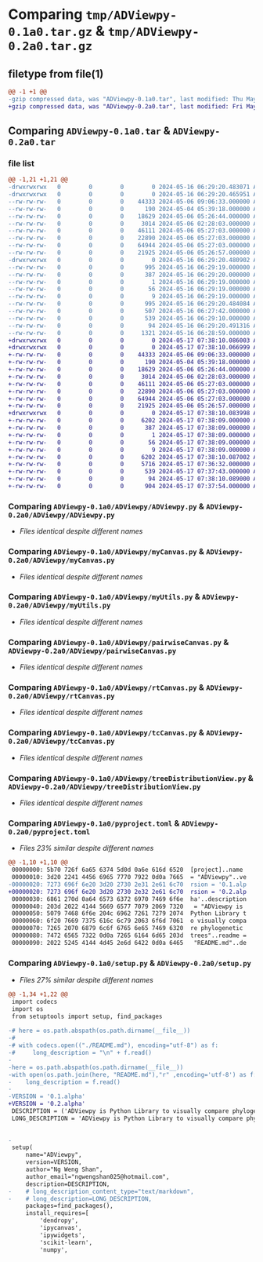 # Comparing `tmp/ADViewpy-0.1a0.tar.gz` & `tmp/ADViewpy-0.2a0.tar.gz`

## filetype from file(1)

```diff
@@ -1 +1 @@
-gzip compressed data, was "ADViewpy-0.1a0.tar", last modified: Thu May 16 06:29:20 2024, max compression
+gzip compressed data, was "ADViewpy-0.2a0.tar", last modified: Fri May 17 07:38:10 2024, max compression
```

## Comparing `ADViewpy-0.1a0.tar` & `ADViewpy-0.2a0.tar`

### file list

```diff
@@ -1,21 +1,21 @@
-drwxrwxrwx   0        0        0        0 2024-05-16 06:29:20.483071 ADViewpy-0.1a0/
-drwxrwxrwx   0        0        0        0 2024-05-16 06:29:20.465951 ADViewpy-0.1a0/ADViewpy/
--rw-rw-rw-   0        0        0    44333 2024-05-06 09:06:33.000000 ADViewpy-0.1a0/ADViewpy/ADViewpy.py
--rw-rw-rw-   0        0        0      190 2024-05-04 05:39:18.000000 ADViewpy-0.1a0/ADViewpy/__init__.py
--rw-rw-rw-   0        0        0    18629 2024-05-06 05:26:44.000000 ADViewpy-0.1a0/ADViewpy/myCanvas.py
--rw-rw-rw-   0        0        0     3014 2024-05-06 02:28:03.000000 ADViewpy-0.1a0/ADViewpy/myUtils.py
--rw-rw-rw-   0        0        0    46111 2024-05-06 05:27:03.000000 ADViewpy-0.1a0/ADViewpy/pairwiseCanvas.py
--rw-rw-rw-   0        0        0    22890 2024-05-06 05:27:03.000000 ADViewpy-0.1a0/ADViewpy/rtCanvas.py
--rw-rw-rw-   0        0        0    64944 2024-05-06 05:27:03.000000 ADViewpy-0.1a0/ADViewpy/tcCanvas.py
--rw-rw-rw-   0        0        0    21925 2024-05-06 05:26:57.000000 ADViewpy-0.1a0/ADViewpy/treeDistributionView.py
-drwxrwxrwx   0        0        0        0 2024-05-16 06:29:20.480902 ADViewpy-0.1a0/ADViewpy.egg-info/
--rw-rw-rw-   0        0        0      995 2024-05-16 06:29:19.000000 ADViewpy-0.1a0/ADViewpy.egg-info/PKG-INFO
--rw-rw-rw-   0        0        0      387 2024-05-16 06:29:20.000000 ADViewpy-0.1a0/ADViewpy.egg-info/SOURCES.txt
--rw-rw-rw-   0        0        0        1 2024-05-16 06:29:19.000000 ADViewpy-0.1a0/ADViewpy.egg-info/dependency_links.txt
--rw-rw-rw-   0        0        0       56 2024-05-16 06:29:19.000000 ADViewpy-0.1a0/ADViewpy.egg-info/requires.txt
--rw-rw-rw-   0        0        0        9 2024-05-16 06:29:19.000000 ADViewpy-0.1a0/ADViewpy.egg-info/top_level.txt
--rw-rw-rw-   0        0        0      995 2024-05-16 06:29:20.484084 ADViewpy-0.1a0/PKG-INFO
--rw-rw-rw-   0        0        0      507 2024-05-16 06:27:42.000000 ADViewpy-0.1a0/README.md
--rw-rw-rw-   0        0        0      539 2024-05-16 06:29:10.000000 ADViewpy-0.1a0/pyproject.toml
--rw-rw-rw-   0        0        0       94 2024-05-16 06:29:20.491316 ADViewpy-0.1a0/setup.cfg
--rw-rw-rw-   0        0        0     1321 2024-05-16 06:28:59.000000 ADViewpy-0.1a0/setup.py
+drwxrwxrwx   0        0        0        0 2024-05-17 07:38:10.086003 ADViewpy-0.2a0/
+drwxrwxrwx   0        0        0        0 2024-05-17 07:38:10.066999 ADViewpy-0.2a0/ADViewpy/
+-rw-rw-rw-   0        0        0    44333 2024-05-06 09:06:33.000000 ADViewpy-0.2a0/ADViewpy/ADViewpy.py
+-rw-rw-rw-   0        0        0      190 2024-05-04 05:39:18.000000 ADViewpy-0.2a0/ADViewpy/__init__.py
+-rw-rw-rw-   0        0        0    18629 2024-05-06 05:26:44.000000 ADViewpy-0.2a0/ADViewpy/myCanvas.py
+-rw-rw-rw-   0        0        0     3014 2024-05-06 02:28:03.000000 ADViewpy-0.2a0/ADViewpy/myUtils.py
+-rw-rw-rw-   0        0        0    46111 2024-05-06 05:27:03.000000 ADViewpy-0.2a0/ADViewpy/pairwiseCanvas.py
+-rw-rw-rw-   0        0        0    22890 2024-05-06 05:27:03.000000 ADViewpy-0.2a0/ADViewpy/rtCanvas.py
+-rw-rw-rw-   0        0        0    64944 2024-05-06 05:27:03.000000 ADViewpy-0.2a0/ADViewpy/tcCanvas.py
+-rw-rw-rw-   0        0        0    21925 2024-05-06 05:26:57.000000 ADViewpy-0.2a0/ADViewpy/treeDistributionView.py
+drwxrwxrwx   0        0        0        0 2024-05-17 07:38:10.083998 ADViewpy-0.2a0/ADViewpy.egg-info/
+-rw-rw-rw-   0        0        0     6202 2024-05-17 07:38:09.000000 ADViewpy-0.2a0/ADViewpy.egg-info/PKG-INFO
+-rw-rw-rw-   0        0        0      387 2024-05-17 07:38:09.000000 ADViewpy-0.2a0/ADViewpy.egg-info/SOURCES.txt
+-rw-rw-rw-   0        0        0        1 2024-05-17 07:38:09.000000 ADViewpy-0.2a0/ADViewpy.egg-info/dependency_links.txt
+-rw-rw-rw-   0        0        0       56 2024-05-17 07:38:09.000000 ADViewpy-0.2a0/ADViewpy.egg-info/requires.txt
+-rw-rw-rw-   0        0        0        9 2024-05-17 07:38:09.000000 ADViewpy-0.2a0/ADViewpy.egg-info/top_level.txt
+-rw-rw-rw-   0        0        0     6202 2024-05-17 07:38:10.087002 ADViewpy-0.2a0/PKG-INFO
+-rw-rw-rw-   0        0        0     5716 2024-05-17 07:36:32.000000 ADViewpy-0.2a0/README.md
+-rw-rw-rw-   0        0        0      539 2024-05-17 07:37:43.000000 ADViewpy-0.2a0/pyproject.toml
+-rw-rw-rw-   0        0        0       94 2024-05-17 07:38:10.089000 ADViewpy-0.2a0/setup.cfg
+-rw-rw-rw-   0        0        0      904 2024-05-17 07:37:54.000000 ADViewpy-0.2a0/setup.py
```

### Comparing `ADViewpy-0.1a0/ADViewpy/ADViewpy.py` & `ADViewpy-0.2a0/ADViewpy/ADViewpy.py`

 * *Files identical despite different names*

### Comparing `ADViewpy-0.1a0/ADViewpy/myCanvas.py` & `ADViewpy-0.2a0/ADViewpy/myCanvas.py`

 * *Files identical despite different names*

### Comparing `ADViewpy-0.1a0/ADViewpy/myUtils.py` & `ADViewpy-0.2a0/ADViewpy/myUtils.py`

 * *Files identical despite different names*

### Comparing `ADViewpy-0.1a0/ADViewpy/pairwiseCanvas.py` & `ADViewpy-0.2a0/ADViewpy/pairwiseCanvas.py`

 * *Files identical despite different names*

### Comparing `ADViewpy-0.1a0/ADViewpy/rtCanvas.py` & `ADViewpy-0.2a0/ADViewpy/rtCanvas.py`

 * *Files identical despite different names*

### Comparing `ADViewpy-0.1a0/ADViewpy/tcCanvas.py` & `ADViewpy-0.2a0/ADViewpy/tcCanvas.py`

 * *Files identical despite different names*

### Comparing `ADViewpy-0.1a0/ADViewpy/treeDistributionView.py` & `ADViewpy-0.2a0/ADViewpy/treeDistributionView.py`

 * *Files identical despite different names*

### Comparing `ADViewpy-0.1a0/pyproject.toml` & `ADViewpy-0.2a0/pyproject.toml`

 * *Files 23% similar despite different names*

```diff
@@ -1,10 +1,10 @@
 00000000: 5b70 726f 6a65 6374 5d0d 0a6e 616d 6520  [project]..name 
 00000010: 3d20 2241 4456 6965 7770 7922 0d0a 7665  = "ADViewpy"..ve
-00000020: 7273 696f 6e20 3d20 2730 2e31 2e61 6c70  rsion = '0.1.alp
+00000020: 7273 696f 6e20 3d20 2730 2e32 2e61 6c70  rsion = '0.2.alp
 00000030: 6861 270d 0a64 6573 6372 6970 7469 6f6e  ha'..description
 00000040: 203d 2022 4144 5669 6577 7079 2069 7320   = "ADViewpy is 
 00000050: 5079 7468 6f6e 204c 6962 7261 7279 2074  Python Library t
 00000060: 6f20 7669 7375 616c 6c79 2063 6f6d 7061  o visually compa
 00000070: 7265 2070 6879 6c6f 6765 6e65 7469 6320  re phylogenetic 
 00000080: 7472 6565 7322 0d0a 7265 6164 6d65 203d  trees"..readme =
 00000090: 2022 5245 4144 4d45 2e6d 6422 0d0a 6465   "README.md"..de
```

### Comparing `ADViewpy-0.1a0/setup.py` & `ADViewpy-0.2a0/setup.py`

 * *Files 27% similar despite different names*

```diff
@@ -1,34 +1,22 @@
 import codecs
 import os
 from setuptools import setup, find_packages
 
-# here = os.path.abspath(os.path.dirname(__file__))
-#
-# with codecs.open(("./README.md"), encoding="utf-8") as f:
-#     long_description = "\n" + f.read()
-
-here = os.path.abspath(os.path.dirname(__file__))
-with open(os.path.join(here, "README.md"),"r" ,encoding='utf-8') as f:
-    long_description = f.read()
-
-VERSION = '0.1.alpha'
+VERSION = '0.2.alpha'
 DESCRIPTION = ('ADViewpy is Python Library to visually compare phylogenetic trees')
 LONG_DESCRIPTION = 'ADViewpy is Python Library to visually compare phylogenetic trees, utilizing Aggregated Dendrogram for phylogenetic tree visualization. '
 
 
-
 setup(
     name="ADViewpy",
     version=VERSION,
     author="Ng Weng Shan",
     author_email="ngwengshan025@hotmail.com",
     description=DESCRIPTION,
-    # long_description_content_type="text/markdown",
-    # long_description=LONG_DESCRIPTION,
     packages=find_packages(),
     install_requires=[
         'dendropy',
         'ipycanvas',
         'ipywidgets',
         'scikit-learn',
         'numpy',
```

